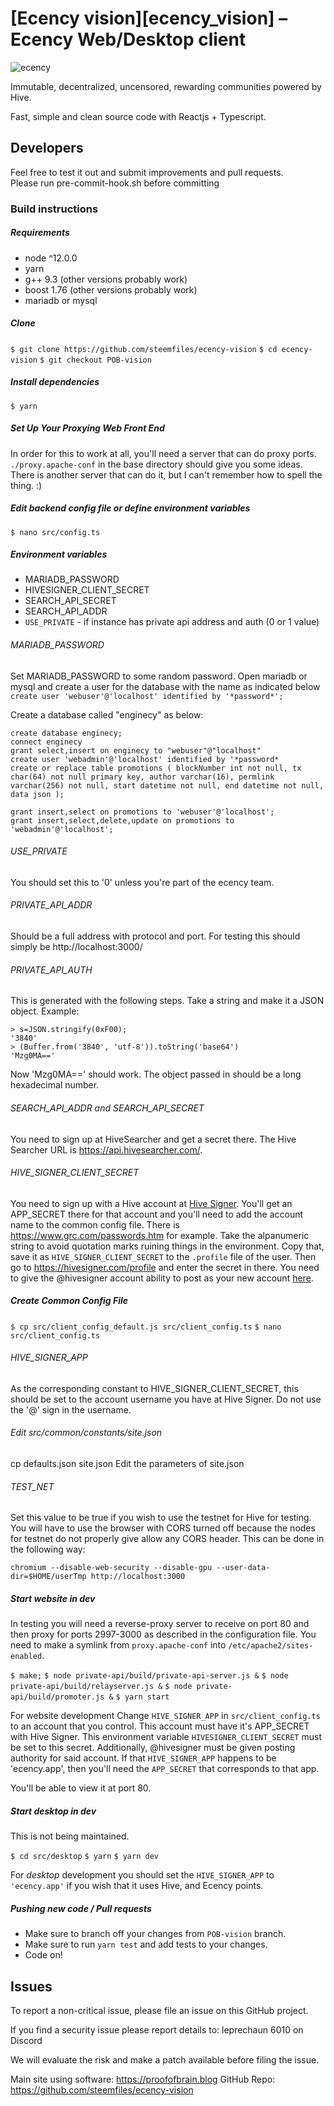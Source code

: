 # [Ecency vision][ecency_vision] – Ecency Web/Desktop client

![ecency](https://ecency.com/assets/github-cover.png)

Immutable, decentralized, uncensored, rewarding communities powered by Hive.

Fast, simple and clean source code with Reactjs + Typescript.

## Developers

Feel free to test it out and submit improvements and pull requests.  
Please run pre-commit-hook.sh before committing

### Build instructions

##### Requirements

- node ^12.0.0
- yarn
- g++ 9.3 (other versions probably work)
- boost 1.76 (other versions probably work)
- mariadb or mysql

##### Clone

`$ git clone https://github.com/steemfiles/ecency-vision`
`$ cd ecency-vision`
`$ git checkout POB-vision`

##### Install dependencies

`$ yarn`

##### Set Up Your Proxying Web Front End

In order for this to work at all, you'll need a server that can do proxy ports. `./proxy.apache-conf` in the base
directory should give you some ideas. There is another server that can do it, but I can't remember how to spell
the thing. :)

##### Edit backend config file or define environment variables

`$ nano src/config.ts`

##### Environment variables

- MARIADB_PASSWORD
- HIVESIGNER_CLIENT_SECRET
- SEARCH_API_SECRET
- SEARCH_API_ADDR
- `USE_PRIVATE` - if instance has private api address and auth (0 or 1 value)

###### MARIADB_PASSWORD

Set MARIADB_PASSWORD to some random password. Open mariadb or mysql and create a user for the database with the name
as indicated below
`create user 'webuser'@'localhost' identified by '*password*';`

Create a database called "enginecy" as below:

```
create database enginecy;
connect enginecy
grant select,insert on enginecy to "webuser"@"localhost"
create user 'webadmin'@'localhost' identified by '*password*
create or replace table promotions ( blockNumber int not null, tx char(64) not null primary key, author varchar(16), permlink varchar(256) not null, start datetime not null, end datetime not null, data json );

grant insert,select on promotions to 'webuser'@'localhost';
grant insert,select,delete,update on promotions to 'webadmin'@'localhost';

```

###### USE_PRIVATE

You should set this to '0' unless you're part of the ecency team.

###### PRIVATE_API_ADDR

Should be a full address with protocol and port. For testing this should simply be http://localhost:3000/

###### PRIVATE_API_AUTH

This is generated with the following steps. Take a string and
make it a JSON object.
Example:

```
> s=JSON.stringify(0xF00);
'3840'
> (Buffer.from('3840', 'utf-8')).toString('base64')
'Mzg0MA=='
```

Now 'Mzg0MA==' should work. The object passed in should be a long hexadecimal number.

###### SEARCH_API_ADDR and SEARCH_API_SECRET

You need to sign up at HiveSearcher and get a secret there. The Hive Searcher URL is https://api.hivesearcher.com/.

###### HIVE_SIGNER_CLIENT_SECRET

You need to sign up with a Hive account at [Hive Signer](https://hivesigner.com/profile). You'll get an APP_SECRET there
for that account and you'll need to add the account name to the common config file. There is
https://www.grc.com/passwords.htm for example. Take the alpanumeric string to avoid quotation marks ruining things in
the environment. Copy that, save it as `HIVE_SIGNER_CLIENT_SECRET` to the `.profile` file of the user. Then go
to https://hivesigner.com/profile and enter the secret in there. You need to give the @hivesigner account ability to
post as your new account [here](https://hivesigner.com/authorize/hivesigner).

##### Create Common Config File

`$ cp src/client_config_default.js src/client_config.ts`
`$ nano src/client_config.ts`

###### HIVE_SIGNER_APP

As the corresponding constant to HIVE_SIGNER_CLIENT_SECRET,
this should be set to the account username you have at Hive Signer. Do not use the '@' sign in the username.

###### Edit src/common/constants/site.json

cp defaults.json site.json
Edit the parameters of site.json

###### TEST_NET

Set this value to be true if you wish to use the testnet for Hive for testing. You will have to use the browser with CORS turned off because
the nodes for testnet do not properly give allow any CORS header. This can be done in the following way:

```
chromium --disable-web-security --disable-gpu --user-data-dir=$HOME/userTmp http://localhost:3000
```

##### Start website in dev

In testing you will need a reverse-proxy server to receive on port 80 and then proxy for ports 2997-3000 as described
in the configuration file.  You need to make a symlink from `proxy.apache-conf` into `/etc/apache2/sites-enabled`.

`$ make;`
`$ node private-api/build/private-api-server.js &`
`$ node private-api/build/relayserver.js &`
`$ node private-api/build/promoter.js &`
`$ yarn start`

For website development Change `HIVE_SIGNER_APP` in `src/client_config.ts` to an account that you control. This account
must have it's APP_SECRET with Hive Signer. This environment variable `HIVESIGNER_CLIENT_SECRET` must be set to this
secret. Additionally, @hivesigner must be given posting authority for said account. If that `HIVE_SIGNER_APP` happens to
be 'ecency.app', then you'll need the `APP_SECRET` that corresponds to that app.

You'll be able to view it at port 80.

##### Start desktop in dev

This is not being maintained.

`$ cd src/desktop`
`$ yarn`
`$ yarn dev`

For _desktop_ development you should set the `HIVE_SIGNER_APP` to `'ecency.app'` if you wish that it uses Hive,
and Ecency points.

##### Pushing new code / Pull requests

- Make sure to branch off your changes from `POB-vision` branch.
- Make sure to run `yarn test` and add tests to your changes.
- Code on!

## Issues

To report a non-critical issue, please file an issue on this GitHub project.

If you find a security issue please report details to: leprechaun 6010 on Discord

We will evaluate the risk and make a patch available before filing the issue.

[//]: # "LINKS"

Main site using software: https://proofofbrain.blog
GitHub Repo: https://github.com/steemfiles/ecency-vision
